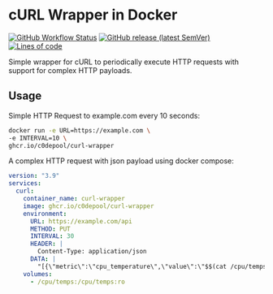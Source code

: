 
# cURL Wrapper in Docker

<div align="left">

[![GitHub Workflow Status](https://img.shields.io/github/workflow/status/c0depool/curl-wrapper/Docker?style=for-the-badge)](https://github.com/c0depool/curl-wrapper/actions/workflows/docker-publish.yml)
[![GitHub release (latest SemVer)](https://img.shields.io/github/v/release/c0depool/curl-wrapper?sort=semver&style=for-the-badge)](https://github.com/c0depool/curl-wrapper/releases)
[![Lines of code](https://img.shields.io/tokei/lines/github.com/c0depool/curl-wrapper.git?style=for-the-badge)](https://github.com/c0depool/curl-wrapper)

</div>

Simple wrapper for cURL to periodically execute HTTP requests with support for complex HTTP payloads.

## Usage

Simple HTTP Request to example.com every 10 seconds:

```bash
docker run -e URL=https://example.com \
-e INTERVAL=10 \
ghcr.io/c0depool/curl-wrapper
```

A complex HTTP request with json payload using docker compose:

```yml
version: "3.9"
services:
  curl:
    container_name: curl-wrapper
    image: ghcr.io/c0depool/curl-wrapper
    environment:
      URL: https://example.com/api
      METHOD: PUT
      INTERVAL: 30
      HEADER: |
        Content-Type: application/json
      DATA: |
        "[{\"metric\":\"cpu_temperature\",\"value\":\"$$(cat /cpu/temps)\"}]"
    volumes:
      - /cpu/temps:/cpu/temps:ro
```

